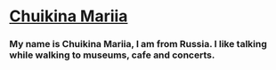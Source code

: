 # [Chuikina Mariia](https://github.com/ChuikinaMaria)
### My name is Chuikina Mariia, I am from Russia. I like talking while walking to museums, cafe and concerts.
<!--<img src="https://user-images.githubusercontent.com/55059864/64988324-7edec480-d8cb-11e9-9ccc-4c83c72e5aa5.jpg">-->